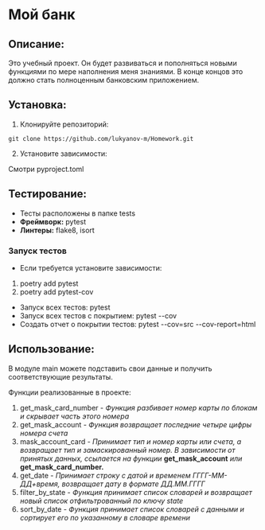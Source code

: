 # Мой банк

## Описание:

Это учебный проект. Он будет развиваться и пополняться новыми функциями по мере наполнения меня знаниями. 
В конце концов это должно стать полноценным банковским приложением.

## Установка:

1. Клонируйте репозиторий:
```
git clone https://github.com/lukyanov-m/Homework.git
```
2. Установите зависимости:

Смотри pyproject.toml

## Тестирование:
+ Тесты расположены в папке tests
+ **Фреймворк:** pytest
+ **Линтеры:** flake8, isort
### Запуск тестов
+ Если требуется установите зависимости:
1. poetry add pytest
2. poetry add pytest-cov
+ Запуск всех тестов: pytest 
+ Запуск всех тестов с покрытием: pytest --cov
+ Создать отчет о покрытии тестов: pytest --cov=src --cov-report=html


## Использование:

В модуле main можете подставить свои данные и получить соответствующие результаты.

Функции реализованные в проекте:
1. get_mask_card_number - *Функция разбивает номер карты по блокам и скрывает часть этого номера*
2. get_mask_account - *Функция возвращает последние четыре цифры номера счета*
3. mask_account_card - *Принимает тип и номер карты или счета, а возвращает тип и замаскированный номер. 
В зависимости от принятых данных, ссылается на функции* **get_mask_account** *или* **get_mask_card_number.**
4. get_date - *Принимает строку с датой и временем ГГГГ-ММ-ДД+время, возвращает дату в формате ДД.ММ.ГГГГ*
5. filter_by_state - *Функция принимает список словарей и возвращает новый список отфильтрованный по ключу state*
6. sort_by_date - *Функция принимает список словарей с данными и сортирует его по указанному в словаре времени*


